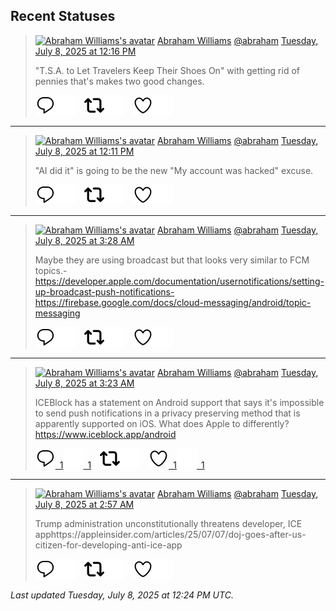 ## Recent Statuses

> <a href="https://indieweb.social/@abraham"><img alt="Abraham Williams's avatar" src="https://cdn.masto.host/indiewebsocial/accounts/avatars/109/292/540/382/343/163/original/d00f2e03ce9c85b1.jpg" height="24" width="24" ></a> [Abraham Williams](https://indieweb.social/@abraham) [@abraham](https://indieweb.social/@abraham) [Tuesday, July 8, 2025 at 12:16 PM](https://indieweb.social/@abraham/114817563257824558)
>
> &quot;T.S.A. to Let Travelers Keep Their Shoes On&quot; with getting rid of pennies that&#39;s makes two good changes.
>
> [![Reply](./images/reply_light.svg#gh-light-mode-only "Reply")](https://indieweb.social/@abraham/114817563257824558#gh-light-mode-only)[![Reply](./images/reply.svg#gh-dark-mode-only "Reply")](https://indieweb.social/@abraham/114817563257824558#gh-dark-mode-only)&emsp;[![Boost](./images/retweet_light.svg#gh-light-mode-only "Boost")](https://indieweb.social/@abraham/114817563257824558#gh-light-mode-only)[![Boost](./images/retweet.svg#gh-dark-mode-only "Boost")](https://indieweb.social/@abraham/114817563257824558#gh-dark-mode-only)&emsp;[![Favorite](./images/like_light.svg#gh-light-mode-only "Favorite")](https://indieweb.social/@abraham/114817563257824558#gh-light-mode-only)[![Favorite](./images/like.svg#gh-dark-mode-only "Favorite")](https://indieweb.social/@abraham/114817563257824558#gh-dark-mode-only)


---

> <a href="https://indieweb.social/@abraham"><img alt="Abraham Williams's avatar" src="https://cdn.masto.host/indiewebsocial/accounts/avatars/109/292/540/382/343/163/original/d00f2e03ce9c85b1.jpg" height="24" width="24" ></a> [Abraham Williams](https://indieweb.social/@abraham) [@abraham](https://indieweb.social/@abraham) [Tuesday, July 8, 2025 at 12:11 PM](https://indieweb.social/@abraham/114817544265880206)
>
> &quot;AI did it&quot; is going to be the new &quot;My account was hacked&quot; excuse.
>
> [![Reply](./images/reply_light.svg#gh-light-mode-only "Reply")](https://indieweb.social/@abraham/114817544265880206#gh-light-mode-only)[![Reply](./images/reply.svg#gh-dark-mode-only "Reply")](https://indieweb.social/@abraham/114817544265880206#gh-dark-mode-only)&emsp;[![Boost](./images/retweet_light.svg#gh-light-mode-only "Boost")](https://indieweb.social/@abraham/114817544265880206#gh-light-mode-only)[![Boost](./images/retweet.svg#gh-dark-mode-only "Boost")](https://indieweb.social/@abraham/114817544265880206#gh-dark-mode-only)&emsp;[![Favorite](./images/like_light.svg#gh-light-mode-only "Favorite")](https://indieweb.social/@abraham/114817544265880206#gh-light-mode-only)[![Favorite](./images/like.svg#gh-dark-mode-only "Favorite")](https://indieweb.social/@abraham/114817544265880206#gh-dark-mode-only)


---

> <a href="https://indieweb.social/@abraham"><img alt="Abraham Williams's avatar" src="https://cdn.masto.host/indiewebsocial/accounts/avatars/109/292/540/382/343/163/original/d00f2e03ce9c85b1.jpg" height="24" width="24" ></a> [Abraham Williams](https://indieweb.social/@abraham) [@abraham](https://indieweb.social/@abraham) [Tuesday, July 8, 2025 at 3:28 AM](https://indieweb.social/@abraham/114815486239042967)
>
> Maybe they are using broadcast but that looks very similar to FCM topics.- https://developer.apple.com/documentation/usernotifications/setting-up-broadcast-push-notifications- https://firebase.google.com/docs/cloud-messaging/android/topic-messaging
>
> [![Reply](./images/reply_light.svg#gh-light-mode-only "Reply")](https://indieweb.social/@abraham/114815486239042967#gh-light-mode-only)[![Reply](./images/reply.svg#gh-dark-mode-only "Reply")](https://indieweb.social/@abraham/114815486239042967#gh-dark-mode-only)&emsp;[![Boost](./images/retweet_light.svg#gh-light-mode-only "Boost")](https://indieweb.social/@abraham/114815486239042967#gh-light-mode-only)[![Boost](./images/retweet.svg#gh-dark-mode-only "Boost")](https://indieweb.social/@abraham/114815486239042967#gh-dark-mode-only)&emsp;[![Favorite](./images/like_light.svg#gh-light-mode-only "Favorite")](https://indieweb.social/@abraham/114815486239042967#gh-light-mode-only)[![Favorite](./images/like.svg#gh-dark-mode-only "Favorite")](https://indieweb.social/@abraham/114815486239042967#gh-dark-mode-only)


---

> <a href="https://indieweb.social/@abraham"><img alt="Abraham Williams's avatar" src="https://cdn.masto.host/indiewebsocial/accounts/avatars/109/292/540/382/343/163/original/d00f2e03ce9c85b1.jpg" height="24" width="24" ></a> [Abraham Williams](https://indieweb.social/@abraham) [@abraham](https://indieweb.social/@abraham) [Tuesday, July 8, 2025 at 3:23 AM](https://indieweb.social/@abraham/114815466395457731)
>
> ICEBlock has a statement on Android support that says it&#39;s impossible to send push notifications in a privacy preserving method that is apparently supported on iOS. What does Apple to differently?https://www.iceblock.app/android
>
> [![Reply](./images/reply_light.svg#gh-light-mode-only "Reply")&ensp;1](https://indieweb.social/@abraham/114815466395457731#gh-light-mode-only)[![Reply](./images/reply.svg#gh-dark-mode-only "Reply")&ensp;1](https://indieweb.social/@abraham/114815466395457731#gh-dark-mode-only)&emsp;[![Boost](./images/retweet_light.svg#gh-light-mode-only "Boost")](https://indieweb.social/@abraham/114815466395457731#gh-light-mode-only)[![Boost](./images/retweet.svg#gh-dark-mode-only "Boost")](https://indieweb.social/@abraham/114815466395457731#gh-dark-mode-only)&emsp;[![Favorite](./images/like_light.svg#gh-light-mode-only "Favorite")&ensp;1](https://indieweb.social/@abraham/114815466395457731#gh-light-mode-only)[![Favorite](./images/like.svg#gh-dark-mode-only "Favorite")&ensp;1](https://indieweb.social/@abraham/114815466395457731#gh-dark-mode-only)


---

> <a href="https://indieweb.social/@abraham"><img alt="Abraham Williams's avatar" src="https://cdn.masto.host/indiewebsocial/accounts/avatars/109/292/540/382/343/163/original/d00f2e03ce9c85b1.jpg" height="24" width="24" ></a> [Abraham Williams](https://indieweb.social/@abraham) [@abraham](https://indieweb.social/@abraham) [Tuesday, July 8, 2025 at 2:57 AM](https://indieweb.social/@abraham/114815365484883078)
>
> Trump administration unconstitutionally threatens developer, ICE apphttps://appleinsider.com/articles/25/07/07/doj-goes-after-us-citizen-for-developing-anti-ice-app
>
> [![Reply](./images/reply_light.svg#gh-light-mode-only "Reply")](https://indieweb.social/@abraham/114815365484883078#gh-light-mode-only)[![Reply](./images/reply.svg#gh-dark-mode-only "Reply")](https://indieweb.social/@abraham/114815365484883078#gh-dark-mode-only)&emsp;[![Boost](./images/retweet_light.svg#gh-light-mode-only "Boost")](https://indieweb.social/@abraham/114815365484883078#gh-light-mode-only)[![Boost](./images/retweet.svg#gh-dark-mode-only "Boost")](https://indieweb.social/@abraham/114815365484883078#gh-dark-mode-only)&emsp;[![Favorite](./images/like_light.svg#gh-light-mode-only "Favorite")](https://indieweb.social/@abraham/114815365484883078#gh-light-mode-only)[![Favorite](./images/like.svg#gh-dark-mode-only "Favorite")](https://indieweb.social/@abraham/114815365484883078#gh-dark-mode-only)


_Last updated Tuesday, July 8, 2025 at 12:24 PM UTC._
